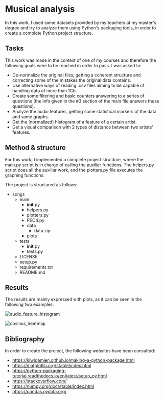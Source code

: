 # Musical analysis

In this work, I used some datasets provided by my teachers at my master's degree and try to analyze them using Python's packaging tools, in order to create a complete Python project structure.

## Tasks

This work was made in the context of one of my courses and therefore the following goals were to be reached in order to pass. I was asked to:

+ De-normalize the original files, getting a coherent structure and correcting some of the mistakes the original data contains.
+ Use alternative ways of reading .csv files aiming to be capable of handling data of more than 1Gb.
+ Create some filtering and basic counters answering to a series of questions (the info given in the #3 section of the main file answers these questions).
+ Analyze the audio features, getting some statistical markers of the data and some graphs.
+ Get the (normalized) histogram of a feature of a certain artist.
+ Get a visual comparison with 2 types of distance between two artists' features.

## Method & structure

For this work, I implemented a complete project structure, where the main.py script is in charge of calling the auxiliar functions. The helpers.py script does all the auxiliar work, and the plotters.py file executes the graphing functions.

The project is structured as follows:
+ songs
  + main
    + __init__.py
    + helpers.py
    + plotters.py
    + PEC4.py
    + data
      + data.zip
    + plots
  + tests
    + __init__.py
    + tests.py
  + LICENSE
  + setup.py
  + requirements.txt
  + README.md

## Results

The results are mainly expressed with plots, as it can be seen in the following two examples.

![audio_feature_histogram](https://user-images.githubusercontent.com/81832365/218278525-3cd2eb7c-7a34-4f58-86df-a169312e3b3b.png)

![cosinus_heatmap](https://user-images.githubusercontent.com/81832365/218278526-a5fa12b4-a6b8-4ffc-9b87-d56cd8620475.png)

## Bibliography

In order to create the project, the following websites have been consulted:

+ https://kiwidamien.github.io/making-a-python-package.html
+ https://matplotlib.org/stable/index.html
+ https://python-packaging-tutorial.readthedocs.io/en/latest/setup_py.html
+ https://stackoverflow.com/
+ https://numpy.org/doc/stable/index.html
+ https://pandas.pydata.org/

